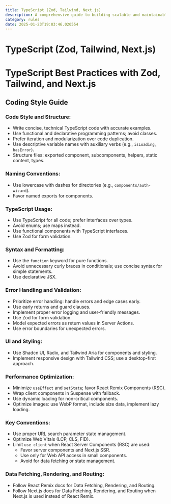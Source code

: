 ```yaml
---
title: TypeScript (Zod, Tailwind, Next.js)
description: A comprehensive guide to building scalable and maintainable TypeScript applications using Zod for validation, Tailwind CSS for styling, and Next.js for server-side rendering and routing.
category: rules
date: 2025-01-23T19:03:46.020554
---
```



# TypeScript (Zod, Tailwind, Next.js)

# TypeScript Best Practices with Zod, Tailwind, and Next.js

## Coding Style Guide

### Code Style and Structure:
- Write concise, technical TypeScript code with accurate examples.
- Use functional and declarative programming patterns; avoid classes.
- Prefer iteration and modularization over code duplication.
- Use descriptive variable names with auxiliary verbs (e.g., `isLoading`, `hasError`).
- Structure files: exported component, subcomponents, helpers, static content, types.

### Naming Conventions:
- Use lowercase with dashes for directories (e.g., `components/auth-wizard`).
- Favor named exports for components.

### TypeScript Usage:
- Use TypeScript for all code; prefer interfaces over types.
- Avoid enums; use maps instead.
- Use functional components with TypeScript interfaces.
- Use Zod for form validation.

### Syntax and Formatting:
- Use the `function` keyword for pure functions.
- Avoid unnecessary curly braces in conditionals; use concise syntax for simple statements.
- Use declarative JSX.

### Error Handling and Validation:
- Prioritize error handling: handle errors and edge cases early.
- Use early returns and guard clauses.
- Implement proper error logging and user-friendly messages.
- Use Zod for form validation.
- Model expected errors as return values in Server Actions.
- Use error boundaries for unexpected errors.

### UI and Styling:
- Use Shadcn UI, Radix, and Tailwind Aria for components and styling.
- Implement responsive design with Tailwind CSS; use a desktop-first approach.

### Performance Optimization:
- Minimize `useEffect` and `setState`; favor React Remix Components (RSC).
- Wrap client components in Suspense with fallback.
- Use dynamic loading for non-critical components.
- Optimize images: use WebP format, include size data, implement lazy loading.

### Key Conventions:
- Use proper URL search parameter state management.
- Optimize Web Vitals (LCP, CLS, FID).
- Limit `use client` when React Server Components (RSC) are used:
  - Favor server components and Next.js SSR.
  - Use only for Web API access in small components.
  - Avoid for data fetching or state management.

### Data Fetching, Rendering, and Routing:
- Follow React Remix docs for Data Fetching, Rendering, and Routing.
- Follow Next.js docs for Data Fetching, Rendering, and Routing when Next.js is used instead of React Remix.
